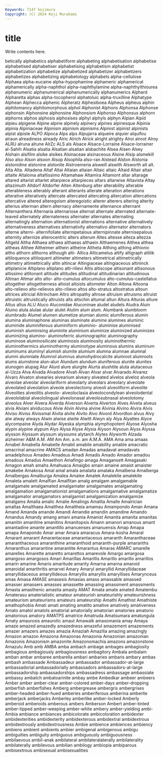 ```yaml
---
Keywords: 7147 kojimura
Copyright: (C) 2024 Koji Murakami
---
```


# title

Write contents here.



betically alphabetics
alphabetiform alphabeting alphabetisation alphabetise alphabetised alphabetiser alphabetising alphabetism alphabetist alphabetization
alphabetize alphabetized alphabetizer alphabetizers alphabetizes alphabetizing alphabetology alphabets alpha-cellulose Alphaea
alpha-eucaine alpha-hypophamine alphameric alphamerical alphamerically alpha-naphthol alpha-naphthylamine alpha-naphthylthiourea alphanumeric alphanumerical
alphanumerically alphanumerics Alphard Alpharetta alphas alpha-tocopherol alphatoluic alpha-truxilline Alphatype Alphean
Alphecca alphenic Alpheratz Alphesiboea Alpheus alpheus alphin alphitomancy alphitomorphous alphol
Alphonist Alphons Alphonsa Alphonse alphonsin Alphonsine alphonsine Alphonsism Alphonso Alphonsus
alphorn alphorns alphos alphosis alphosises alphyl alphyls alphyn Alpian Alpid
alpieu alpigene Alpine alpine alpinely alpinery alpines alpinesque Alpinia alpinia
Alpiniaceae Alpinism alpinism alpinisms Alpinist alpinist alpinists alpist alpiste ALPO
Alpoca Alps alps Alpujarra alqueire alquier alquifou alraun alreadiness already
Alric Alrich Alrick alright alrighty Alroi alroot Alroy ALRU alruna
alrune AlrZc ALS als Alsace Alsace-Lorraine Alsace-lorrainer al-Sahih Alsatia alsatia
Alsatian alsatian alsbachite Alsea Alsen Alsey Alshain alsifilm alsike alsikes
Alsinaceae alsinaceous Alsine Alsip alsmekill Also also Alson alsoon Alsop
Alsophila also-ran Alstead Alston Alstonia alstonidine alstonine alstonite Alstroemeria alsweill
alswith Alsworth alt alt. Alta Alta. Altadena Altaf Altai Altaian
altaian Altaic altaic Altaid Altair altair altaite Altaloma altaltissimo Altamahaw
Altamira Altamont altar altarage altared altarist altarlet altarpiece altarpieces altars
altarwise Altavista Altay altazimuth Altdorf Altdorfer Alten Altenburg alter alterability
alterable alterableness alterably alterant alterants alterate alteration alterations alterative alteratively
altercate altercated altercating altercation altercations altercative altered alteregoism alteregoistic alterer
alterers altering alterity alterius alterman altern alternacy alternamente alternance alternant
Alternanthera Alternaria alternariose alternat alternate alternated alternate-leaved alternately alternateness alternater
alternates alternating alternatingly alternation alternationist alternations alternative alternatively alternativeness alternatives
alternativity alternativo alternator alternators alterne alterni- alternifoliate alternipetalous alternipinnate alternisepalous
alternity alternize alterocentric alters alterum Altes altesse alteza altezza Altgeld
Altha Althaea althaea althaeas althaein Althaemenes Althea althea altheas Althee
Altheimer althein altheine Altheta Althing althing althionic altho althorn althorns
although alti- Altica Alticamelus altify altigraph altilik altiloquence altiloquent altimeter
altimeters altimetrical altimetrically altimetry altimettrically altin altincar Altingiaceae altingiaceous altininck
altiplanicie Altiplano altiplano alti-rilievi Altis altiscope altisonant altisonous altissimo altitonant
altitude altitudes altitudinal altitudinarian altitudinous Altman Altmar alto alto- alto-cumulus
altocumulus alto-cumulus-castellatus altogether altogetherness altoist altoists altometer Alton Altona Altoona
alto-relievo alto-relievos alto-rilievo altos alto-stratus altostratus altoun altrices altricial Altrincham
Altro altropathy altrose altruism altruisms altruist altruistic altruistically altruists alts
altschin altumal altun Altura Alturas alture Altus altus ALU Aluco
Aluconidae Aluconinae aludel aludels Aludra Aluin Aluino alula alulae alular
alulet Alulim alum alum. Alumbank alumbloom alumbrado Alumel alumen alumetize
alumian alumic alumiferous alumin alumina aluminaphone aluminas aluminate alumine alumines
aluminic aluminide aluminiferous aluminiform aluminio- aluminise aluminised aluminish aluminising aluminite
aluminium aluminize aluminized aluminizes aluminizing alumino- aluminoferric aluminographic aluminography aluminose
aluminosilicate aluminosis aluminosity aluminothermic aluminothermics aluminothermy aluminotype aluminous alumins aluminum
aluminums aluminyl alumish alumite alumium alumna alumnae alumnal alumni alumniate
Alumnol alumnus alumohydrocalcite alumroot alumroots alums alumstone alun-alun Alundum alundum
aluniferous alunite alunites alunogen alupag Alur Alurd alure alurgite Alurta
alushtite aluta alutaceous al-Uzza Alva Alvada Alvadore Alvah Alvan Alvar
alvar Alvarado Alvarez Alvaro Alvaton alvearies alvearium alveary alveated alvelos
alveloz alveola alveolae alveolar alveolariform alveolarly alveolars alveolary alveolate alveolated
alveolation alveole alveolectomy alveoli alveoliform alveolite Alveolites alveolitis alveolo- alveoloclasia
alveolocondylean alveolodental alveololabial alveololingual alveolonasal alveolosubnasal alveolotomy alveolus Alver Alvera
Alverda Alverson Alverta Alverton Alves Alveta alveus alvia Alviani alviducous
Alvie Alvin Alvina alvine Alvinia Alvino Alvira Alvis Alviso Alviss
Alvissmal Alvita alvite Alvito Alvo Alvord Alvordton alvus Alvy alw
alway always Alwin alwise alwite Alwitt Alwyn aly Alya Alyattes
Alyce alycompaine Alyda Alydar Alyeska alymphia alymphopotent Alyose Alyosha alypin
alypine alypum Alys Alysa Alyse Alysia Alyson Alysoun Alyss Alyssa
alysson Alyssum alyssum alyssums alytarch Alytes Alyworth Alzada alzheimer A&M
A.M. AM Am Am. a.m. am A.M.A. AMA Ama ama
amaas Amabel Amabella Amabelle Amabil amabile amability amable amacratic amacrinal
amacrine AMACS amadan Amadas amadavat amadavats amadelphous Amadeo Amadeus Amadi
Amadis Amado Amador amadou amadous Amadus Amaethon Amafingo amaga Amagansett
Amagasaki Amagon amah amahs Amahuaca Amaigbo amain amaine amaist amaister
amakebe Amakosa Amal amal amala amalaita amalaka Amalbena Amalberga Amalbergas
Amalburga Amalea Amalee Amalek Amalekite amalekite Amaleta amalett Amalfian Amalfitan
amalg amalgam amalgamable amalgamate amalgamated amalgamater amalgamates amalgamating amalgamation amalgamationist
amalgamations amalgamative amalgamatize amalgamator amalgamators amalgamist amalgamization amalgamize amalgams Amalia
amalic Amalie Amalings Amalita Amalle Amalrician amaltas Amalthaea Amalthea Amaltheia
amamau Amampondo Aman Amana Amand Amanda amande Amandi Amandie amandin
amandine Amando Amandus Amandy amang amani amania Amanist Amanita amanita
amanitas amanitin amanitine amanitins Amanitopsis Amann amanori amanous amant amantadine
amante amantillo amanuenses amanuensis Amap Amapa amapa Amapondo Amar amar
Amara amaracus Amara-kosha Amaral Amarant amarant Amarantaceae amarantaceous amaranth Amaranthaceae
amaranthaceous amaranthine amaranthoid amaranth-purple amaranths Amaranthus amarantine amarantite Amarantus Amaras
AMARC amarelle amarelles Amarette amaretto amarettos amarevole Amargo amargosa amargoso
amargosos Amari Amarillas Amarillis Amarillo amarillo amarillos amarin amarine Amaris
amaritude amarity Amarna amarna amaroid amaroidal amarthritis amarvel Amary Amaryl
amaryllid Amaryllidaceae amaryllidaceous amaryllideous Amaryllis amaryllis amaryllises Amarynceus amas Amasa
AMASE amasesis Amasias amass amassable amassed amasser amassers amasses amassette
amassing amassment amassments Amasta amasthenic amastia amasty AMAT Amata amate
amated Amatembu Amaterasu amaterialistic amateur amateurish amateurishly amateurishness amateurism amateurisms
amateurs amateurship Amathi Amathist Amathiste amathophobia Amati amati amating amatito
amative amatively amativeness Amato amatol amatols amatorial amatorially amatorian amatories
amatorio amatorious amatory AMATPS amatrice Amatruda Amatsumara amatungula Amaty amaurosis
amaurotic amaut Amawalk amaxomania amay Amaya amaze amazed amazedly amazedness
amazeful amazement amazements amazer amazers amazes amazia Amaziah Amazilia amazing
amazingly Amazon amazon Amazona Amazonas Amazonia Amazonian amazonian Amazonis Amazonism
amazonite Amazonomachia amazons amazonstone Amazulu Amb amb AMBA amba ambach
ambage ambages ambagiosity ambagious ambagiously ambagiousness ambagitory Ambala ambalam amban
ambar ambaree ambarella ambari ambaries ambaris ambary ambas ambash ambassade
Ambassadeur ambassador ambassador-at-large ambassadorial ambassadorially ambassadors ambassadors-at-large ambassadorship ambassadorships ambassadress
ambassage ambassiate ambassy ambatch ambatoarinite ambay ambe Ambedkar ambeer ambeers
Amber amber amber-clear amber-colored amber-days amber-dropping amberfish amberfishes Amberg ambergrease
ambergris ambergrises amber-headed amber-hued amberies amberiferous amberina amberite amberjack amberjacks
Amberley amberlike amber-locked Amberly amberoid amberoids amberous ambers Amberson Ambert
amber-tinted amber-tipped amber-weeping amber-white ambery amber-yielding ambi- Ambia ambiance ambiances
ambicolorate ambicoloration ambidexter ambidexterities ambidexterity ambidexterous ambidextral ambidextrous ambidextrously ambidextrousness
Ambie ambience ambiences ambiency ambiens ambient ambients ambier ambigenal ambigenous
ambigu ambiguities ambiguity ambiguous ambiguously ambiguousness ambilaevous ambil-anak ambilateral ambilateralaterally
ambilaterality ambilaterally ambilevous ambilian ambilogy ambiopia ambiparous ambisextrous ambisexual ambisexualities
